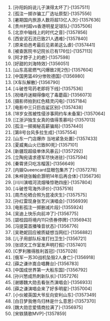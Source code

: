 
1. [孙阳妈妈说儿子演得太坏了]-[1357511]
1. [孤注一掷诈骗工厂选址原型]-[1357556]
1. [暑期国内旅游人数将超13亿人次]-[1357636]
1. [贵州村超vs香港明星足球队]-[1357506]
1. [北京中轴线上的时代之音]-[1357856]
1. [西安泥石流已致21人遇难]-[1357840]
1. [原来伯邑考最后见弟弟这么虐]-[1357441]
1. [被查医院书记院长已有176位]-[1357113]
1. [阿才脖子上的疤]-[1357598]
1. [好甜的刘海特效]-[1356051]
1. [山东高密燃气闪爆致2死2伤]-[1357604]
1. [中国男篮49分惨败德国]-[1356980]
1. [X车队解散]-[1356790]
1. [斗破苍穹药老即将下线]-[1357536]
1. [祝绪丹迷糊得像吃了毒蘑菇]-[1356073]
1. [摄影师拍到红色精灵闪电]-[1357184]
1. [电影中三只巨齿鲨区别]-[1357438]
1. [18岁女孩被性侵涉事网约车未备案]-[1357064]
1. [江浙沪独生女真的值得羡慕吗]-[1357013]
1. [孤注一掷揭秘高薪骗局]-[1357440]
1. [第8号台风多拉生成]-[1357554]
1. [山东一门店爆炸 当地紧急处置]-[1357433]
1. [夏威夷山火已致80死]-[1357101]
1. [新疆现超级单体风暴云]-[1357292]
1. [立陶宛请求德军尽快进驻]-[1357594]
1. [秦霄贤只吃冻榴莲]-[1356649]
1. [内娱Queencard显眼包集齐了]-[1357278]
1. [朱梓骁张翰俞灏明14年后再合体]-[1356736]
1. [川川演唱河流烟嗓惊艳四座]-[1357804]
1. [斗破苍穹海外评价]-[1357516]
1. [周杰伦晒合照为昆凌庆生]-[1357575]
1. [孙红雷现身张艺兴演唱会]-[1356939]
1. [电影孤注一掷删减片段]-[1355924]
1. [吴迪上快乐向前冲了]-[1356775]
1. [碧桂园将境内11只债券停牌]-[1356943]
1. [冯提莫首播嗓音状态]-[1356776]
1. [吴艳妮回应被质疑想当网红]-[1356882]
1. [儿子用部队标准打扫卫生]-[1356721]
1. [张颂文工作室发声明打假]-[1357401]
1. [C罗利雅得胜利首冠]-[1357028]
1. [俄军一苏30战机坠毁2人身亡]-[1356918]
1. [薛之谦许嵩合唱舞台]-[1356783]
1. [中国成世界第一大船东国]-[1356792]
1. [孙兴慜成热刺新队长]-[1357276]
1. [谢娜魏大勋去看张杰演唱会]-[1356933]
1. [薛之谦演唱会来了好多明星]-[1357004]
1. [小伙被英国大爷反向安利山东]-[1357349]
1. [白日梦我倦鸟归林是什么意思]-[1357370]
1. [魏大勋恋爱情商拉满了]-[1356975]
1. [宋轶猜歌MVP]-[1357859]